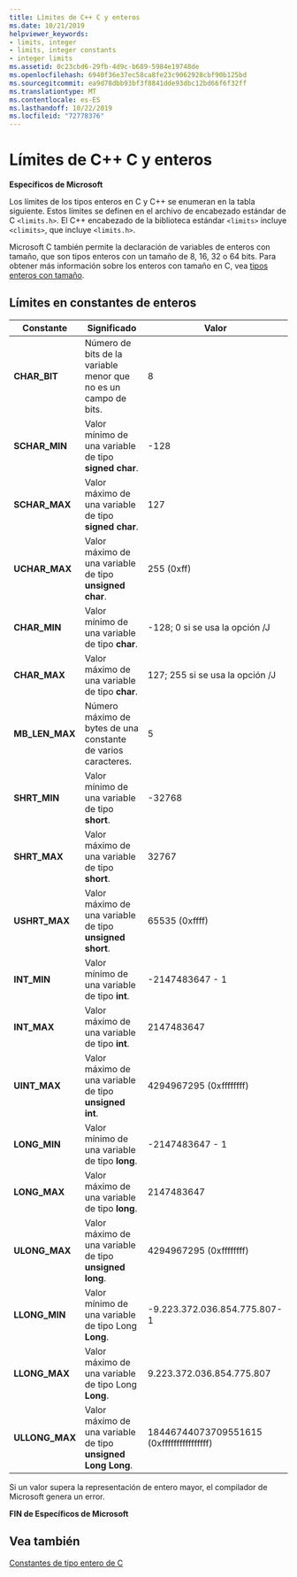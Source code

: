 ```yaml
---
title: Límites de C++ C y enteros
ms.date: 10/21/2019
helpviewer_keywords:
- limits, integer
- limits, integer constants
- integer limits
ms.assetid: 0c23cbd6-29fb-4d9c-b689-5984e19748de
ms.openlocfilehash: 6940f36e37ec58ca8fe23c9062928cbf90b125bd
ms.sourcegitcommit: ea9d78dbb93bf3f8841dde93dbc12bd66f6f32ff
ms.translationtype: MT
ms.contentlocale: es-ES
ms.lasthandoff: 10/22/2019
ms.locfileid: "72778376"
---
```

# <a name="c-and-c-integer-limits"></a>Límites de C++ C y enteros

**Específicos de Microsoft**

Los límites de los tipos enteros en C y C++ se enumeran en la tabla siguiente. Estos límites se definen en el archivo de encabezado estándar de C `<limits.h>`. El C++ encabezado de la biblioteca estándar `<limits>` incluye `<climits>`, que incluye `<limits.h>`.

Microsoft C también permite la declaración de variables de enteros con tamaño, que son tipos enteros con un tamaño de 8, 16, 32 o 64 bits. Para obtener más información sobre los enteros con tamaño en C, vea [tipos enteros con tamaño](../c-language/c-sized-integer-types.md).

## <a name="limits-on-integer-constants"></a>Límites en constantes de enteros

|**Constante**|Significado|Valor|
|------------------|-------------|-----------|
|**CHAR_BIT**|Número de bits de la variable menor que no es un campo de bits.|8|
|**SCHAR_MIN**|Valor mínimo de una variable de tipo **signed char**.|-128|
|**SCHAR_MAX**|Valor máximo de una variable de tipo **signed char**.|127|
|**UCHAR_MAX**|Valor máximo de una variable de tipo **unsigned char**.|255 (0xff)|
|**CHAR_MIN**|Valor mínimo de una variable de tipo **char**.|-128; 0 si se usa la opción /J|
|**CHAR_MAX**|Valor máximo de una variable de tipo **char**.|127; 255 si se usa la opción /J|
|**MB_LEN_MAX**|Número máximo de bytes de una constante de varios caracteres.|5|
|**SHRT_MIN**|Valor mínimo de una variable de tipo **short**.|-32768|
|**SHRT_MAX**|Valor máximo de una variable de tipo **short**.|32767|
|**USHRT_MAX**|Valor máximo de una variable de tipo **unsigned short**.|65535 (0xffff)|
|**INT_MIN**|Valor mínimo de una variable de tipo **int**.|-2147483647 - 1|
|**INT_MAX**|Valor máximo de una variable de tipo **int**.|2147483647|
|**UINT_MAX**|Valor máximo de una variable de tipo **unsigned int**.|4294967295 (0xffffffff)|
|**LONG_MIN**|Valor mínimo de una variable de tipo **long**.|-2147483647 - 1|
|**LONG_MAX**|Valor máximo de una variable de tipo **long**.|2147483647|
|**ULONG_MAX**|Valor máximo de una variable de tipo **unsigned long**.|4294967295 (0xffffffff)|
|**LLONG_MIN**|Valor mínimo de una variable de tipo Long **Long**.|-9.223.372.036.854.775.807-1|
|**LLONG_MAX**|Valor máximo de una variable de tipo Long **Long**.|9\.223.372.036.854.775.807|
|**ULLONG_MAX**|Valor máximo de una variable de tipo **unsigned Long Long**.|18446744073709551615 (0xffffffffffffffff)|

Si un valor supera la representación de entero mayor, el compilador de Microsoft genera un error.

**FIN de Específicos de Microsoft**

## <a name="see-also"></a>Vea también

[Constantes de tipo entero de C](../c-language/c-integer-constants.md)
